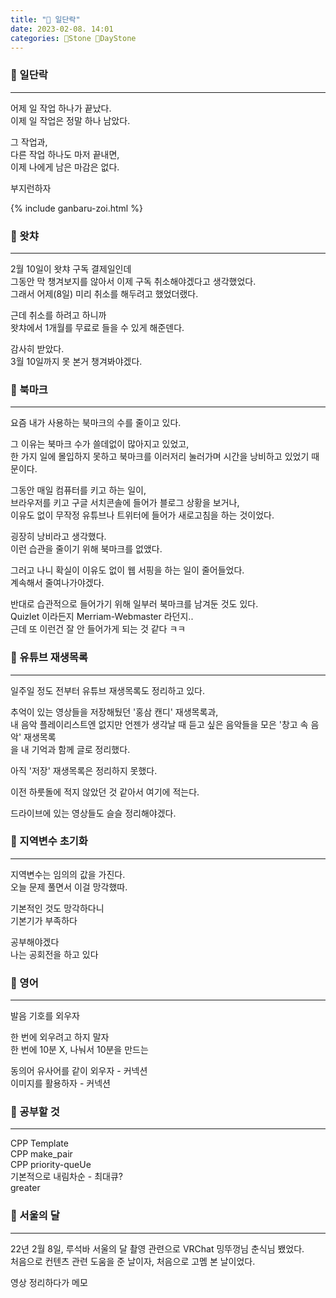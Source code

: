 ```yaml
---
title: "🌱 일단락"
date: 2023-02-08. 14:01
categories: 🗿Stone 🌱DayStone
---
```


### 🗿 일단락

---

어제 일 작업 하나가 끝났다.  
이제 일 작업은 정말 하나 남았다.  

그 작업과,  
다른 작업 하나도 마저 끝내면,  
이제 나에게 남은 마감은 없다.  

부지런하자  

{% include ganbaru-zoi.html %}

### 🗿 왓챠

---

2월 10일이 왓챠 구독 결제일인데  
그동안 막 챙겨보지를 않아서 이제 구독 취소해야겠다고 생각했었다.  
그래서 어제(8일) 미리 취소를 해두려고 했었더랬다.  

근데 취소를 하려고 하니까  
왓챠에서 1개월를 무료로 들을 수 있게 해준덴다.  

감사히 받았다.  
3월 10일까지 못 본거 챙겨봐야겠다.  

### 🗿 북마크

---

요즘 내가 사용하는 북마크의 수를 줄이고 있다.  

그 이유는 북마크 수가 쓸데없이 많아지고 있었고,  
한 가지 일에 몰입하지 못하고 북마크를 이러저리 눌러가며 시간을 낭비하고 있었기 때문이다.  

그동안 매일 컴퓨터를 키고 하는 일이,  
브라우저를 키고 구글 서치콘솔에 들어가 블로그 상황을 보거나,  
이유도 없이 무작정 유튜브나 트위터에 들어가 새로고침을 하는 것이었다.  

굉장히 낭비라고 생각했다.  
이런 습관을 줄이기 위해 북마크를 없앴다.  

그러고 나니 확실이 이유도 없이 웹 서핑을 하는 일이 줄어들었다.  
계속해서 줄여나가야겠다.  

반대로 습관적으로 들어가기 위해 일부러 북마크를 남겨둔 것도 있다.  
Quizlet 이라든지 Merriam-Webmaster 라던지..  
근데 또 이런건 잘 안 들어가게 되는 것 같다 ㅋㅋ  

### 🗿 유튜브 재생목록

---

일주일 정도 전부터 유튜브 재생목록도 정리하고 있다.  

추억이 있는 영상들을 저장해뒀던 '홍삼 캔디' 재생목록과,  
내 음악 플레이리스트엔 없지만 언젠가 생각날 때 듣고 싶은 음악들을 모은 '창고 속 음악' 재생목록  
을 내 기억과 함께 글로 정리했다.  

아직 '저장' 재생목록은 정리하지 못했다.  

이전 하룻돌에 적지 않았던 것 같아서 여기에 적는다.  

드라이브에 있는 영상들도 슬슬 정리해야겠다.  

### 🗿 지역변수 초기화

---

지역변수는 임의의 값을 가진다.  
오늘 문제 풀면서 이걸 망각했따.  

기본적인 것도 망각하다니  
기본기가 부족하다  

공부해야겠다  
나는 공회전을 하고 있다  

### 🗿 영어

---

발음 기호를 외우자  

한 번에 외우려고 하지 말자  
한 번에 10분 X, 나눠서 10분을 만드는  

동의어 유사어를 같이 외우자 - 커넥션  
이미지를 활용하자 - 커넥션  

### 🗿 공부할 것

---

CPP Template  
CPP make_pair  
CPP priority-queUe  
기본적으로 내림차순 - 최대큐?  
greater  

### 🗿 서울의 달

---

22년 2월 8일, 루석바 서울의 달 촬영 관련으로 VRChat 밍뚜껑님 춘식님 뵀었다.  
처음으로 컨텐츠 관련 도움을 준 날이자, 처음으로 고멤 본 날이었다.  

영상 정리하다가 메모  

